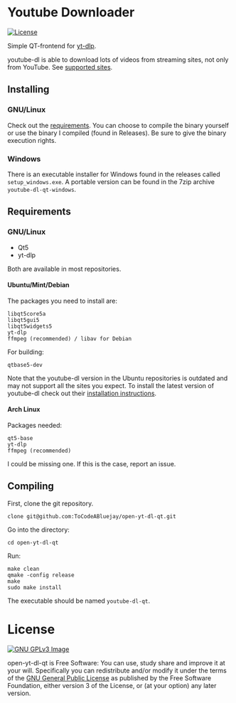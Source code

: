 # Youtube Downloader

[![License](https://img.shields.io/badge/License-GPLv3-red.svg)](https://www.gnu.org/licenses/gpl-3.0.en.html)

Simple QT-frontend for [yt-dlp](https://github.com/yt-dlp/yt-dlp).

youtube-dl is able to download lots of videos from streaming sites, not only from YouTube.
See [supported sites](https://rg3.github.io/youtube-dl/supportedsites.html).

## Installing

### GNU/Linux
Check out the [requirements](#requirements). You can choose to compile the binary yourself or
use the binary I compiled (found in Releases). Be sure to give the binary execution rights.

### Windows
There is an executable installer for Windows found in the releases called `setup_windows.exe`.
A portable version can be found in the 7zip archive `youtube-dl-qt-windows`.

## Requirements

### GNU/Linux

* Qt5
* yt-dlp

Both are available in most repositories.

#### Ubuntu/Mint/Debian

The packages you need to install are:
```
libqt5core5a
libqt5gui5
libqt5widgets5
yt-dlp
ffmpeg (recommended) / libav for Debian
```
For building:
```
qtbase5-dev
```
Note that the youtube-dl version in the Ubuntu repositories is outdated and may
not support all the sites you expect. To install the latest version of youtube-dl
check out their [installation instructions](https://github.com/rg3/youtube-dl#installation).

#### Arch Linux

Packages needed:
```
qt5-base
yt-dlp
ffmpeg (recommended)
```

I could be missing one. If this is the case, report an issue.

## Compiling

First, clone the git repository.

`clone git@github.com:ToCodeABluejay/open-yt-dl-qt.git`

Go into the directory:

`cd open-yt-dl-qt`

Run:

```
make clean
qmake -config release
make
sudo make install
```

The executable should be named `youtube-dl-qt`.

# License

[![GNU GPLv3 Image](https://www.gnu.org/graphics/gplv3-127x51.png)](http://www.gnu.org/licenses/gpl-3.0.en.html)  

open-yt-dl-qt is Free Software: You can use, study share and improve it at your
will. Specifically you can redistribute and/or modify it under the terms of the
[GNU General Public License](https://www.gnu.org/licenses/gpl.html) as
published by the Free Software Foundation, either version 3 of the License, or
(at your option) any later version.

